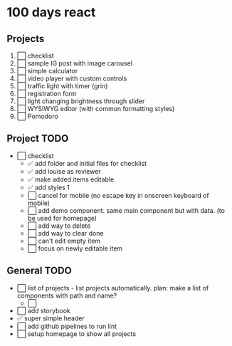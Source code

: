 # 100 days react

## Projects
1. ⬜ checklist
1. ⬜ sample IG post with image carousel
1. ⬜ simple calculator
1. ⬜ video player with custom controls
1. ⬜ traffic light with timer (grin)
1. ⬜ registration form
1. ⬜ light changing brightness through slider
1. ⬜ WYSIWYG editor (with common formatting styles)
1. ⬜ Pomodoro

## Project TODO
* ⬜ checklist
  * ✅ add folder and initial files for checklist
  * ✅ add louise as reviewer
  * ✅ make added items editable
  * ✅ add styles 1
  * ⬜ cancel for mobile (no escape key in onscreen keyboard of mobile)
  * ⬜ add demo component. same main component but with data. (to be used for homepage)
  * ⬜ add way to delete
  * ⬜ add way to clear done
  * ⬜ can't edit empty item
  * ⬜ focus on newly editable item
  

## General TODO
* ⬜ list of projects - list projects automatically. plan: make a list of components with path and name?
  * ⬜ 
* ⬜ add storybook
* ✅ super simple header  
* ⬜ add github pipelines to run lint
* ⬜ setup homepage to show all projects
  